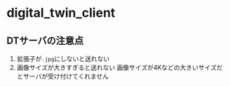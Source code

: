 # digital_twin_client

## DTサーバの注意点

1. 拡張子が`.jpg`にしないと送れない
2. 画像サイズが大きすぎると送れない
   画像サイズが4Kなどの大きいサイズだとサーバが受け付けてくれません